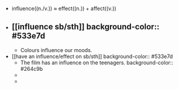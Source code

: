 - influence((n./v.)) ≈ effect((n.)) + affect((v.))
- [[influence sb/sth]]
  background-color:: #533e7d
	-
	- Colours influence our moods.
- [[have an influence/effect on sb/sth]]
  background-color:: #533e7d
	- The film has an influence on the teenagers.
	  background-color:: #264c9b
	-
	-